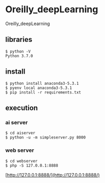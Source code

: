 # Oreilly_deepLearning
Oreilly_deepLearning

## libraries
```
$ python -V
Python 3.7.0
```


## install
```
$ python install anaconda3-5.3.1
$ pyenv local anaconda3-5.3.1
$ pip install -r requirements.txt
```


## execution
### ai server
```
$ cd aiserver
$ python -u -m simpleserver.py 8000
```

### web server
```
$ cd webserver
$ php -S 127.0.0.1:8888
```

[http://127.0.0.1:8888/](http://127.0.0.1:8888/)
